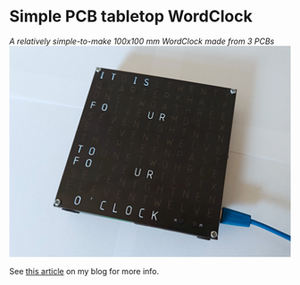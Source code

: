 # Simple PCB tabletop WordClock
*A relatively simple-to-make 100x100 mm WordClock made from 3 PCBs*
![picture](overall_view.jpg)

See [this article](http://embedblog.eu/?p=636) on my blog for more info.